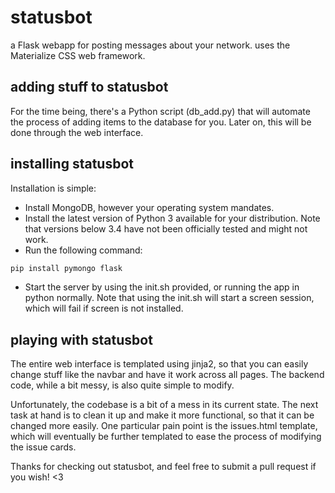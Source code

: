 # statusbot
a Flask webapp for posting messages about your network. uses the Materialize CSS web framework.

## adding stuff to statusbot
For the time being, there's a Python script (db_add.py) that will automate the process of adding items to the database for you. Later on, this will be done through the web interface.

## installing statusbot
Installation is simple:
- Install MongoDB, however your operating system mandates.
- Install the latest version of Python 3 available for your distribution. Note that versions below 3.4 have not been officially tested and might not work.
- Run the following command:
```bash
pip install pymongo flask
```
- Start the server by using the init.sh provided, or running the app in python normally. Note that using the init.sh will start a screen session, which will fail if screen is not installed.

## playing with statusbot
The entire web interface is templated using jinja2, so that you can easily change stuff like the navbar and have it work across all pages. The backend code, while a bit messy, is also quite simple to modify.

Unfortunately, the codebase is a bit of a mess in its current state. The next task at hand is to clean it up and make it more functional, so that it can be changed more easily. One particular pain point is the issues.html template, which will eventually be further templated to ease the process of modifying the issue cards.

Thanks for checking out statusbot, and feel free to submit a pull request if you wish! <3
